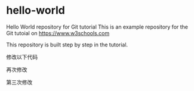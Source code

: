 # hello-world
Hello World repository for Git tutorial
This is an example repository for the Git tutoial on https://www.w3schools.com

This repository is built step by step in the tutorial.

修改以下代码

再次修改

第三次修改
